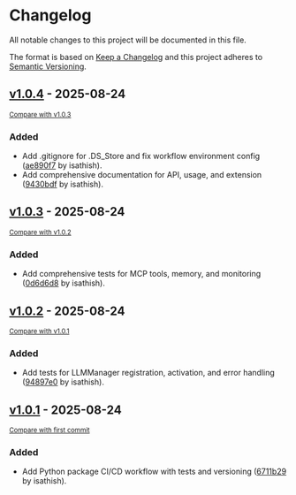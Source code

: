 # Changelog

All notable changes to this project will be documented in this file.

The format is based on [Keep a Changelog](http://keepachangelog.com/en/1.0.0/)
and this project adheres to [Semantic Versioning](http://semver.org/spec/v2.0.0.html).

<!-- insertion marker -->
## [v1.0.4](https://github.com/isathish/AgenticAI/releases/tag/v1.0.4) - 2025-08-24

<small>[Compare with v1.0.3](https://github.com/isathish/AgenticAI/compare/v1.0.3...v1.0.4)</small>

### Added

- Add .gitignore for .DS_Store and fix workflow environment config ([ae890f7](https://github.com/isathish/AgenticAI/commit/ae890f72d15a21c547a65bb472446e86be86bbb6) by isathish).
- Add comprehensive documentation for API, usage, and extension ([9430bdf](https://github.com/isathish/AgenticAI/commit/9430bdf8a113fe3d8538c02c0c86be90475ffbdf) by isathish).

## [v1.0.3](https://github.com/isathish/AgenticAI/releases/tag/v1.0.3) - 2025-08-24

<small>[Compare with v1.0.2](https://github.com/isathish/AgenticAI/compare/v1.0.2...v1.0.3)</small>

### Added

- Add comprehensive tests for MCP tools, memory, and monitoring ([0d6d6d8](https://github.com/isathish/AgenticAI/commit/0d6d6d8bc37d9af69252b5d415af6afa24040559) by isathish).

## [v1.0.2](https://github.com/isathish/AgenticAI/releases/tag/v1.0.2) - 2025-08-24

<small>[Compare with v1.0.1](https://github.com/isathish/AgenticAI/compare/v1.0.1...v1.0.2)</small>

### Added

- Add tests for LLMManager registration, activation, and error handling ([94897e0](https://github.com/isathish/AgenticAI/commit/94897e0d46d8f62ef0b36133a80614022c41d349) by isathish).

## [v1.0.1](https://github.com/isathish/AgenticAI/releases/tag/v1.0.1) - 2025-08-24

<small>[Compare with first commit](https://github.com/isathish/AgenticAI/compare/1fa86b2572073d291d09f564e315874a033a42b9...v1.0.1)</small>

### Added

- Add Python package CI/CD workflow with tests and versioning ([6711b29](https://github.com/isathish/AgenticAI/commit/6711b2956af70b7c7e813d1f033a744b70f5732b) by isathish).

